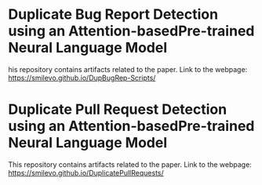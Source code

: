 # Duplicate Bug Report Detection using an Attention-basedPre-trained Neural Language Model
his repository contains artifacts related to the paper. Link to the webpage:
https://smilevo.github.io/DupBugRep-Scripts/


# Duplicate Pull Request Detection using an Attention-basedPre-trained Neural Language Model
This repository contains artifacts related to the paper. Link to the webpage:
https://smilevo.github.io/DuplicatePullRequests/
